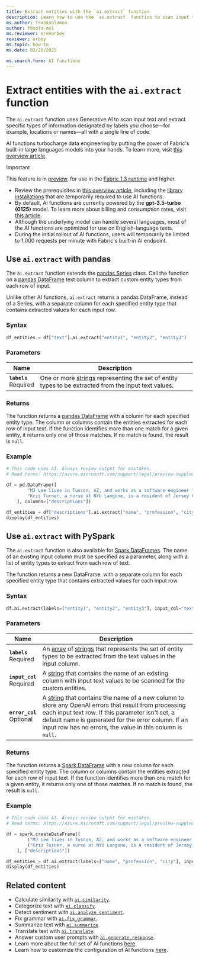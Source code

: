 ```yaml
---
title: Extract entities with the `ai.extract` function
description: Learn how to use the `ai.extract` function to scan input text and extract information.
ms.author: franksolomon
author: fbsolo-ms1
ms.reviewer: erenorbey
reviewer: orbey
ms.topic: how-to
ms.date: 02/26/2025

ms.search.form: AI functions
---
```


# Extract entities with the `ai.extract` function

The `ai.extract` function uses Generative AI to scan input text and extract specific types of information designated by labels you choose—for example, locations or names—all with a single line of code.

AI functions turbocharge data engineering by putting the power of Fabric's built-in large languages models into your hands. To learn more, visit [this overview article](./overview.md).

> [!IMPORTANT]
> This feature is in [preview](../../get-started/preview.md), for use in the [Fabric 1.3 runtime](../../data-engineering/runtime-1-3.md) and higher.
>
> - Review the prerequisites in [this overview article](./overview.md), including the [library installations](./overview.md#getting-started-with-ai-functions) that are temporarily required to use AI functions.
> - By default, AI functions are currently powered by the **gpt-3.5-turbo (0125)** model. To learn more about billing and consumption rates, visit [this article](../ai-services/ai-services-overview.md).
> - Although the underlying model can handle several languages, most of the AI functions are optimized for use on English-language texts.
> - During the initial rollout of AI functions, users will temporarily be limited to 1,000 requests per minute with Fabric's built-in AI endpoint.

## Use `ai.extract` with pandas

The `ai.extract` function extends the [pandas Series](https://pandas.pydata.org/docs/reference/api/pandas.Series.html) class. Call the function on a [pandas DataFrame](https://pandas.pydata.org/docs/reference/api/pandas.DataFrame.html) text column to extract custom entity types from each row of input.

Unlike other AI functions, `ai.extract` returns a pandas DataFrame, instead of a Series, with a separate column for each specified entity type that contains extracted values for each input row.

### Syntax

```python
df_entities = df["text"].ai.extract("entity1", "entity2", "entity3")
```

### Parameters

| **Name** | **Description** |
|---|---|
| **`labels`** <br> Required | One or more [strings](https://docs.python.org/3/library/stdtypes.html#str) representing the set of entity types to be extracted from the input text values. |

### Returns

The function returns a [pandas DataFrame](https://pandas.pydata.org/docs/reference/api/pandas.DataFrame.html) with a column for each specified entity type. The column or columns contain the entities extracted for each row of input text. If the function identifies more than one match for a given entity, it returns only one of those matches. If no match is found, the result is `null`.

### Example

```python
# This code uses AI. Always review output for mistakes. 
# Read terms: https://azure.microsoft.com/support/legal/preview-supplemental-terms/

df = pd.DataFrame([
        "MJ Lee lives in Tuscon, AZ, and works as a software engineer for Microsoft.",
        "Kris Turner, a nurse at NYU Langone, is a resident of Jersey City, New Jersey."
    ], columns=["descriptions"])

df_entities = df["descriptions"].ai.extract("name", "profession", "city")
display(df_entities)
```

## Use `ai.extract` with PySpark

The `ai.extract` function is also available for [Spark DataFrames](https://spark.apache.org/docs/latest/api/python/reference/pyspark.sql/dataframe.html). The name of an existing input column must be specified as a parameter, along with a list of entity types to extract from each row of text.

The function returns a new DataFrame, with a separate column for each specified entity type that contains extracted values for each input row.

### Syntax

```python
df.ai.extract(labels=["entity1", "entity2", "entity3"], input_col="text")
```

### Parameters

| **Name** | **Description** |
|---|---|
| **`labels`** <br> Required | An [array](https://spark.apache.org/docs/latest/api/python/reference/pyspark.sql/api/pyspark.sql.types.ArrayType.html) of [strings](https://spark.apache.org/docs/latest/api/python/reference/pyspark.sql/api/pyspark.sql.types.StringType.html) that represents the set of entity types to be extracted from the text values in the input column. |
| **`input_col`** <br> Required | A [string](https://spark.apache.org/docs/latest/api/python/reference/pyspark.sql/api/pyspark.sql.types.StringType.html) that contains the name of an existing column with input text values to be scanned for the custom entities. |
| **`error_col`** <br> Optional | A [string](https://spark.apache.org/docs/latest/api/python/reference/pyspark.sql/api/pyspark.sql.types.StringType.html) that contains the name of a new column to store any OpenAI errors that result from processing each input text row. If this parameter isn't set, a default name is generated for the error column. If an input row has no errors, the value in this column is `null`. |

### Returns

The function returns a [Spark DataFrame](https://spark.apache.org/docs/latest/api/python/reference/pyspark.sql/dataframe.html) with a new column for each specified entity type. The column or columns contain the entities extracted for each row of input text. If the function identifies more than one match for a given entity, it returns only one of those matches. If no match is found, the result is `null`.

### Example

```python
# This code uses AI. Always review output for mistakes. 
# Read terms: https://azure.microsoft.com/support/legal/preview-supplemental-terms/

df = spark.createDataFrame([
        ("MJ Lee lives in Tuscon, AZ, and works as a software engineer for Microsoft.",),
        ("Kris Turner, a nurse at NYU Langone, is a resident of Jersey City, New Jersey.",)
    ], ["descriptions"])

df_entities = df.ai.extract(labels=["name", "profession", "city"], input_col="descriptions")
display(df_entities)
```

## Related content

- Calculate similarity with [`ai.similarity`](./similarity.md).
- Categorize text with [`ai.classify`](./classify.md).
- Detect sentiment with [`ai.analyze_sentiment`](./analyze-sentiment.md).
- Fix grammar with [`ai.fix_grammar`](./fix-grammar.md).
- Summarize text with [`ai.summarize`](./summarize.md).
- Translate text with [`ai.translate`](./translate.md).
- Answer custom user prompts with [`ai.generate_response`](./generate-response.md).
- Learn more about the full set of AI functions [here](./overview.md).
- Learn how to customize the configuration of AI functions [here](./configuration.md).
